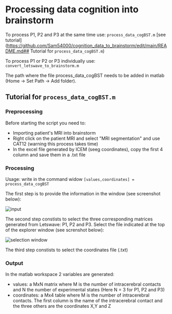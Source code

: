 # Processing data cognition into brainstorm

To process P1, P2 and P3 at the same time use:
``` process_data_cogBST.m ``` [see tutorial](https://github.com/Sam54000/cognition_data_to_brainstorm/edit/main/README.md## Tutorial for ``` process_data_cogBST.m ```)

To process P1 or P2 or P3 individually use:
``` convert_letswave_to_brainstorm.m ``` 

The path where the file process_data_cogBST needs to be added in matlab (Home -> Set Path -> Add folder).

## Tutorial for ``` process_data_cogBST.m ``` 
### Preprocessing
Before starting the script you need to:
  - Importing patient's MRI into brainstorm
  - Right click on the patient MRI and select "MRI segmentation" and use CAT12 (warning this process takes time)
  - In the excel file generated by ICEM (seeg coordinates), copy the first 4 column and save them in a .txt file

### Processing
Usage:
write in the command widow
``` [values,coordinates] = process_data_cogBST ``` 

The first step is to provide the information in the window (see screenshot below):

![input](/Input.PNG)

The second step constists to select the three corresponding matrices generated from Letswave: P1, P2 and P3.
Select the file indicated at the top of the explorer window (see screnshot below):

![selection window](/Select_file.png)

The third step constists to select the coordinates file (.txt)

### Output
In  the matlab workspace 2 variables are generated:
  - values: a MxN matrix where M is the number of intracerebral contacts and N the number of experimental states (Here N = 3 for P1, P2 and P3)
  - coordinates: a Mx4 table where M is the number of intracerebral contacts. The first column is the name of the intracerebral contact and the three others are the coordinates       X,Y and Z
